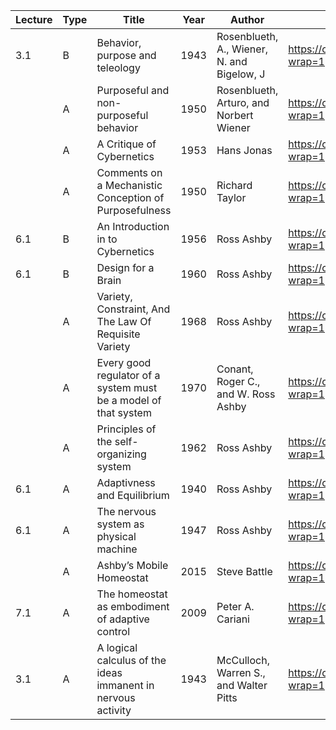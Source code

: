 | Lecture | Type | Title                                                     | Year | Author                                        | Link                                                                  | Notes |
|---------|------|-----------------------------------------------------------|------|-----------------------------------------------|-----------------------------------------------------------------------|-------|
| 3.1     | B    | Behavior, purpose and teleology                           | 1943 | Rosenblueth, A., Wiener, N. and Bigelow, J    | https://canvas.sussex.ac.uk/courses/31028/files/5539693?wrap=1        |       |
|         | A    | Purposeful and non-purposeful behavior                  | 1950 | Rosenblueth, Arturo, and Norbert Wiener     | https://canvas.sussex.ac.uk/courses/31028/files/5540039?wrap=1        |       |
|         | A    | A Critique of Cybernetics                               | 1953 | Hans Jonas                                    | https://canvas.sussex.ac.uk/courses/31028/files/5540070?wrap=1        |       |
|         | A    | Comments on a Mechanistic Conception of Purposefulness | 1950 | Richard Taylor                                | https://canvas.sussex.ac.uk/courses/31028/files/5539264?wrap=1        |       |
| 6.1     | B    | An Introduction in to Cybernetics                       | 1956 | Ross Ashby                                    | https://canvas.sussex.ac.uk/courses/31028/files/5540080?wrap=1        |       |
| 6.1     | B    | Design for a Brain                                        | 1960 | Ross Ashby                                    | https://canvas.sussex.ac.uk/courses/31028/files/5539260?wrap=1        |       |
|         | A    | Variety, Constraint, And The Law Of Requisite Variety   | 1968 | Ross Ashby                                    | https://canvas.sussex.ac.uk/courses/31028/files/5540220?wrap=1        |       |
|         | A    | Every good regulator of a system must be a model of that system | 1970 | Conant, Roger C., and W. Ross Ashby         | https://canvas.sussex.ac.uk/courses/31028/files/5540071?wrap=1        |       |
|         | A    | Principles of the self-organizing system                | 1962 | Ross Ashby                                    | https://canvas.sussex.ac.uk/courses/31028/files/5539261?wrap=1        |       |
| 6.1     | A    | Adaptivness and Equilibrium                             | 1940 | Ross Ashby                                    | https://canvas.sussex.ac.uk/courses/31028/files/5540158?wrap=1        |       |
| 6.1     | A    | The nervous system as physical machine                  | 1947 | Ross Ashby                                    | https://canvas.sussex.ac.uk/courses/31028/files/5540140?wrap=1        |       |
|         | A    | Ashby’s Mobile Homeostat                                | 2015 | Steve Battle                                  | https://canvas.sussex.ac.uk/courses/31028/files/5539339?wrap=1        |       |
| 7.1     | A    | The homeostat as embodiment of adaptive control         | 2009 | Peter A. Cariani                               | https://canvas.sussex.ac.uk/courses/31028/files/5539189?wrap=1        |       |
| 3.1     | A    | A logical calculus of the ideas immanent in nervous activity | 1943 | McCulloch, Warren S., and Walter Pitts        | https://canvas.sussex.ac.uk/courses/31028/files/5540049?wrap=1        |       |
